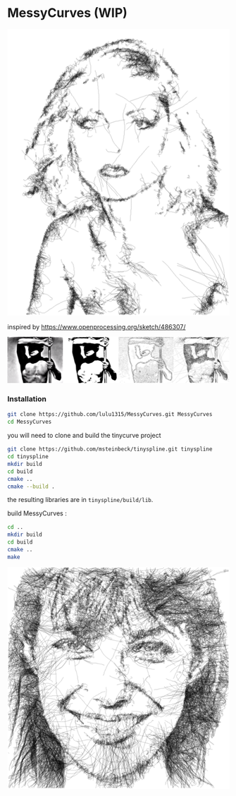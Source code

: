 # MessyCurves (WIP)

<img src='https://raw.githubusercontent.com/lulu1315/MessyCurves/master/results/blondie1.png?raw=true'>

inspired by https://www.openprocessing.org/sketch/486307/

<img src='https://raw.githubusercontent.com/lulu1315/MessyCurves/master/results/man_montage.png?raw=true'>

### Installation

```bash
git clone https://github.com/lulu1315/MessyCurves.git MessyCurves
cd MessyCurves
```

you will need to clone and build the tinycurve project

```bash
git clone https://github.com/msteinbeck/tinyspline.git tinyspline
cd tinyspline
mkdir build
cd build
cmake ..
cmake --build .
```

the resulting libraries are in `tinyspline/build/lib`.

build MessyCurves :

```bash
cd ..
mkdir build
cd build
cmake ..
make
```

<img src='https://raw.githubusercontent.com/lulu1315/MessyCurves/master/results/JaneBirkin.png?raw=true'>
